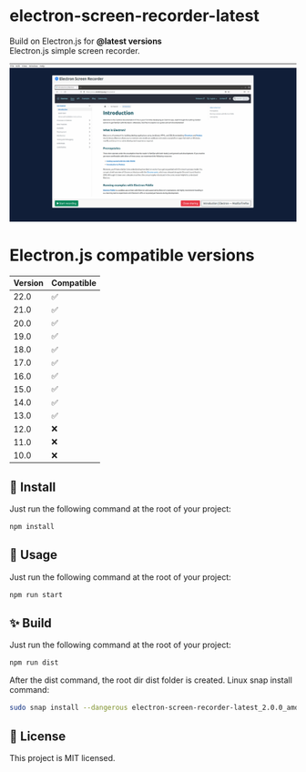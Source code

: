 # electron-screen-recorder-latest
Build on Electron.js for **@latest versions** <br>
Electron.js simple screen recorder.

![Alt text](https://github.com/Bombarder70/electron-screen-recorder-latest/blob/master/.github/img/screen.jpg?raw=true) <br>
# Electron.js compatible versions <br>
| Version | Compatible |
| ------ | ------ |
| 22.0 | ✅ |
| 21.0 | ✅ |
| 20.0 | ✅ |
| 19.0 | ✅ |
| 18.0 | ✅ |
| 17.0 | ✅ |
| 16.0 | ✅ |
| 15.0 | ✅ |
| 14.0 | ✅ |
| 13.0 | ✅ |
| 12.0 | ❌ |
| 11.0 | ❌ |
| 10.0 | ❌ |

## 🚀 Install
Just run the following command at the root of your project:

```sh
npm install
```
## 🚀 Usage
Just run the following command at the root of your project:

```sh
npm run start
```
## ✨ Build
Just run the following command at the root of your project:
```sh
npm run dist
```

After the dist command, the root dir dist folder is created. Linux snap install command:
```sh
sudo snap install --dangerous electron-screen-recorder-latest_2.0.0_amd64.snap 
```

## 📝 License
This project is MIT licensed.

